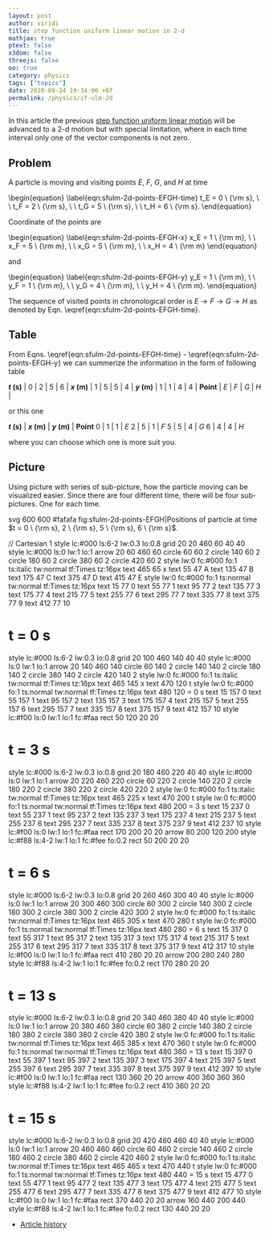 ```yaml
---
layout: post
author: viridi
title: step function uniform linear motion in 2-d
mathjax: true
ptext: false
x3dom: false
threejs: false
oo: true
category: physics
tags: ["topics"]
date: 2020-09-24 19:34:00 +07
permalink: /physics/sf-ulm-2d
---
```

In this article the previous [step function uniform linear motion](sf-ulm) will be advanced to a 2-d motion but with special limitation, where in each time interval only one of the vector components is not zero.

## Problem
A particle is moving and visiting points $E$, $F$, $G$, and $H$ at  time 

\begin{equation}
\label{eqn:sfulm-2d-points-EFGH-time}
t_E = 0 \ {\rm s}, \ \ t_F = 2 \ {\rm s}, \ \ t_G = 5 \ {\rm s}, \ \ t_H = 6 \ {\rm s}.
\end{equation}

Coordinate of the points are

\begin{equation}
\label{eqn:sfulm-2d-points-EFGH-x}
x_E = 1 \ {\rm m}, \ \ x_F = 5 \ {\rm m}, \ \ x_G = 5 \ {\rm m}, \ \ x_H = 4 \ {\rm m}
\end{equation}

and

\begin{equation}
\label{eqn:sfulm-2d-points-EFGH-y}
y_E = 1 \ {\rm m}, \ \ y_F = 1 \ {\rm m}, \ \ y_G = 4 \ {\rm m}, \ \ y_H = 4 \ {\rm m}.
\end{equation}

The sequence of visited points in chronological order is $E \rightarrow F \rightarrow G \rightarrow H$ as denoted by Eqn. \eqref{eqn:sfulm-2d-points-EFGH-time}.

## Table
From Eqns. \eqref{eqn:sfulm-2d-points-EFGH-time} - \eqref{eqn:sfulm-2d-points-EFGH-y} we can summerize the information in the form of following table

**$t$ (s)** |  0  |  2  |  5  |  6  |
**$x$ (m)** |  1  |  5  |  5  |  4  |
**$y$ (m)** |  1  |  1  |  4  |  4  |
**Point**   | $E$ | $F$ | $G$ | $H$ |

or this one

**$t$ (s)** | **$x$ (m)** | **$y$ (m)**  | **Point** 
0 | 1 | 1 | $E$
2 | 5 | 1 | $F$
5 | 5 | 4 | $G$ 
6 | 4 | 4 | $H$

where you can choose which one is more suit you.

## Picture
Using picture with series of sub-picture, how the particle moving can be visualized easier. Since there are four different time, there will be four sub-pictures. One for each time.

<oo>
svg 600 600 #fafafa fig:sfulm-2d-points-EFGH|Positions of particle at time $t = 0 \ {\rm s}, 2 \ {\rm s}, 5 \ {\rm s}, 6 \ {\rm s}$.

// Cartesian 1
style lc:#000 ls:6-2 lw:0.3 lo:0.8
grid 20 20 460 60 40 40
style lc:#000 ls:0 lw:1 lo:1
arrow 20 60 460 60
circle 60 60 2
circle 140 60 2
circle 180 60 2
circle 380 60 2
circle 420 60 2
style lw:0 fc:#000 fo:1 ts:italic tw:normal tf:Times tz:16px
text 465 65 x
text 55 47 A
text 135 47 B
text 175 47 C
text 375 47 D
text 415 47 E
style lw:0 fc:#000 fo:1 ts:normal tw:normal tf:Times tz:16px
text 15 77 0
text 55 77 1
text 95 77 2
text 135 77 3
text 175 77 4
text 215 77 5
text 255 77 6
text 295 77 7
text 335 77 8
text 375 77 9
text 412 77 10

# t = 0 s
style lc:#000 ls:6-2 lw:0.3 lo:0.8
grid 20 100 460 140 40 40
style lc:#000 ls:0 lw:1 lo:1
arrow 20 140 460 140
circle 60 140 2
circle 140 140 2
circle 180 140 2
circle 380 140 2
circle 420 140 2
style lw:0 fc:#000 fo:1 ts:italic tw:normal tf:Times tz:16px
text 465 145 x
text 470 120 t
style lw:0 fc:#000 fo:1 ts:normal tw:normal tf:Times tz:16px
text 480 120 = 0 s
text 15 157 0
text 55 157 1
text 95 157 2
text 135 157 3
text 175 157 4
text 215 157 5
text 255 157 6
text 295 157 7
text 335 157 8
text 375 157 9
text 412 157 10
style lc:#f00 ls:0 lw:1 lo:1 fc:#faa
rect 50 120 20 20

# t = 3 s
style lc:#000 ls:6-2 lw:0.3 lo:0.8
grid 20 180 460 220 40 40
style lc:#000 ls:0 lw:1 lo:1
arrow 20 220 460 220
circle 60 220 2
circle 140 220 2
circle 180 220 2
circle 380 220 2
circle 420 220 2
style lw:0 fc:#000 fo:1 ts:italic tw:normal tf:Times tz:16px
text 465 225 x
text 470 200 t
style lw:0 fc:#000 fo:1 ts:normal tw:normal tf:Times tz:16px
text 480 200 = 3 s
text 15 237 0
text 55 237 1
text 95 237 2
text 135 237 3
text 175 237 4
text 215 237 5
text 255 237 6
text 295 237 7
text 335 237 8
text 375 237 9
text 412 237 10
style lc:#f00 ls:0 lw:1 lo:1 fc:#faa
rect 170 200 20 20
arrow 80 200 120 200
style lc:#f88 ls:4-2 lw:1 lo:1 fc:#fee fo:0.2
rect 50 200 20 20

# t = 6 s
style lc:#000 ls:6-2 lw:0.3 lo:0.8
grid 20 260 460 300 40 40
style lc:#000 ls:0 lw:1 lo:1
arrow 20 300 460 300
circle 60 300 2
circle 140 300 2
circle 180 300 2
circle 380 300 2
circle 420 300 2
style lw:0 fc:#000 fo:1 ts:italic tw:normal tf:Times tz:16px
text 465 305 x
text 470 280 t
style lw:0 fc:#000 fo:1 ts:normal tw:normal tf:Times tz:16px
text 480 280 = 6 s
text 15 317 0
text 55 317 1
text 95 317 2
text 135 317 3
text 175 317 4
text 215 317 5
text 255 317 6
text 295 317 7
text 335 317 8
text 375 317 9
text 412 317 10
style lc:#f00 ls:0 lw:1 lo:1 fc:#faa
rect 410 280 20 20
arrow 200 280 240 280
style lc:#f88 ls:4-2 lw:1 lo:1 fc:#fee fo:0.2
rect 170 280 20 20

# t = 13 s
style lc:#000 ls:6-2 lw:0.3 lo:0.8
grid 20 340 460 380 40 40
style lc:#000 ls:0 lw:1 lo:1
arrow 20 380 460 380
circle 60 380 2
circle 140 380 2
circle 180 380 2
circle 380 380 2
circle 420 380 2
style lw:0 fc:#000 fo:1 ts:italic tw:normal tf:Times tz:16px
text 465 385 x
text 470 360 t
style lw:0 fc:#000 fo:1 ts:normal tw:normal tf:Times tz:16px
text 480 360 = 13 s
text 15 397 0
text 55 397 1
text 95 397 2
text 135 397 3
text 175 397 4
text 215 397 5
text 255 397 6
text 295 397 7
text 335 397 8
text 375 397 9
text 412 397 10
style lc:#f00 ls:0 lw:1 lo:1 fc:#faa
rect 130 360 20 20
arrow 400 360 360 360
style lc:#f88 ls:4-2 lw:1 lo:1 fc:#fee fo:0.2
rect 410 360 20 20

# t = 15 s
style lc:#000 ls:6-2 lw:0.3 lo:0.8
grid 20 420 460 460 40 40
style lc:#000 ls:0 lw:1 lo:1
arrow 20 460 460 460
circle 60 460 2
circle 140 460 2
circle 180 460 2
circle 380 460 2
circle 420 460 2
style lw:0 fc:#000 fo:1 ts:italic tw:normal tf:Times tz:16px
text 465 465 x
text 470 440 t
style lw:0 fc:#000 fo:1 ts:normal tw:normal tf:Times tz:16px
text 480 440 = 15 s
text 15 477 0
text 55 477 1
text 95 477 2
text 135 477 3
text 175 477 4
text 215 477 5
text 255 477 6
text 295 477 7
text 335 477 8
text 375 477 9
text 412 477 10
style lc:#f00 ls:0 lw:1 lo:1 fc:#faa
rect 370 440 20 20
arrow 160 440 200 440
style lc:#f88 ls:4-2 lw:1 lo:1 fc:#fee fo:0.2
rect 130 440 20 20
</oo>


+ [Article history](https://github.com/butiran/butiran.github.io/commits/master/_posts/phys/2020-09-23-sf-ulm-2d.md)
